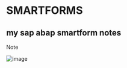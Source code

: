 # SMARTFORMS
## my sap abap **smartform notes**

> [!note]

![image](https://github.com/bhuvabhavik/SMARTFORMS/assets/49744703/658f47b2-6bf3-4b49-ae23-d63673bc4fc4)

